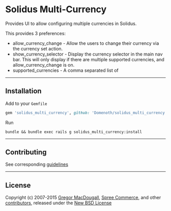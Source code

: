 # Solidus Multi-Currency

Provides UI to allow configuring multiple currencies in Solidus.

This provides 3 preferences:

* allow_currency_change - Allow the users to change their currency via the currency set action.
* show_currency_selector - Display the currency selector in the main nav bar.  This will only display if there are multiple supported currencies, and allow_currency_change is on.
* supported_currencies - A comma separated list of

---

## Installation

Add to your `Gemfile`
```ruby
gem 'solidus_multi_currency', github: 'Domenoth/solidus_multi_currency', branch: 'master'
```

Run
```
bundle && bundle exec rails g solidus_multi_currency:install
```

---

## Contributing

See corresponding [guidelines][1]

---

## License

Copyright (c) 2007-2015 [Gregor MacDougall][5], [Spree Commerce][2], and other [contributors][3], released under the [New BSD License][4]

[1]: https://github.com/Domenoth/solidus_multi_currency/blob/master/CONTRIBUTING.md
[2]: https://github.com/spree
[3]: https://github.com/Domenoth/solidus_multi_currency/contributors
[4]: https://github.com/Domenoth/solidus_multi_currency/blob/master/LICENSE.md
[5]: https://github.com/freerunningtech
